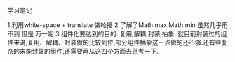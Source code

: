 学习笔记

1 利用white-space + translate 做轮播
2 了解了Math.max Math.min 虽然几乎用不到 但是 万一呢
3 组件化要达到的目的: 复用,解耦,封装,抽象. 
  就目前封装过的组件来说,复用、解耦、封装做的比较到位,部分组件抽象这一点做的还不够.还有些复杂的未能封装的组件,还需要再从这四个方面去思考一下.
 
